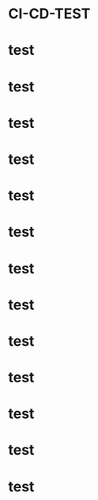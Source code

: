 # CI-CD-TEST
# test
# test
# test
# test
# test
# test
# test
# test
# test
# test
# test
# test
# test